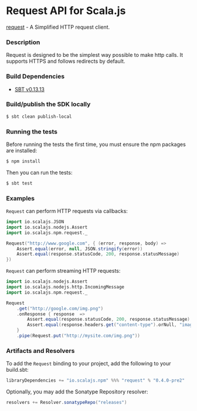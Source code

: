 Request API for Scala.js
=======================
[request](https://www.npmjs.com/package/request) - A Simplified HTTP request client.

### Description

Request is designed to be the simplest way possible to make http calls. 
It supports HTTPS and follows redirects by default.

### Build Dependencies


* [SBT v0.13.13](http://www.scala-sbt.org/download.html)

### Build/publish the SDK locally

```bash
$ sbt clean publish-local
```

### Running the tests

Before running the tests the first time, you must ensure the npm packages are installed:

```bash
$ npm install
```

Then you can run the tests:

```bash
$ sbt test
```

### Examples

`Request` can perform HTTP requests via callbacks:

```scala
import io.scalajs.JSON
import io.scalajs.nodejs.Assert
import io.scalajs.npm.request._

Request("http://www.google.com", { (error, response, body) => 
    Assert.equal(error, null, JSON.stringify(error))
    Assert.equal(response.statusCode, 200, response.statusMessage)
})
```

`Request` can perform streaming HTTP requests:

```scala
import io.scalajs.nodejs.Assert
import io.scalajs.nodejs.http.IncomingMessage
import io.scalajs.npm.request._

Request
    .get("http://google.com/img.png")
    .onResponse { response  => 
        Assert.equal(response.statusCode, 200, response.statusMessage)
        Assert.equal(response.headers.get("content-type").orNull, "image/png", response.headers.get("content-type").orNull)
    }
    .pipe(Request.put("http://mysite.com/img.png"))
```

### Artifacts and Resolvers

To add the `Request` binding to your project, add the following to your build.sbt:  

```sbt
libraryDependencies += "io.scalajs.npm" %%% "request" % "0.4.0-pre2"
```

Optionally, you may add the Sonatype Repository resolver:

```sbt   
resolvers += Resolver.sonatypeRepo("releases") 
```